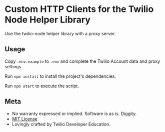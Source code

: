 # Custom HTTP Clients for the Twilio Node Helper Library

Use the twilio-node helper library with a proxy server.

## Usage

Copy `.env.example` to `.env` and complete the Twilio Account data and proxy settings.

Run `npm install` to install the project's dependencies.

Run `npm start` to execute the script.

## Meta

* No warranty expressed or implied. Software is as is. Diggity.
* [MIT License](http://www.opensource.org/licenses/mit-license.html)
* Lovingly crafted by Twilio Developer Education.

